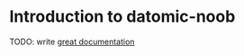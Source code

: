 # Introduction to datomic-noob

TODO: write [great documentation](http://jacobian.org/writing/what-to-write/)
